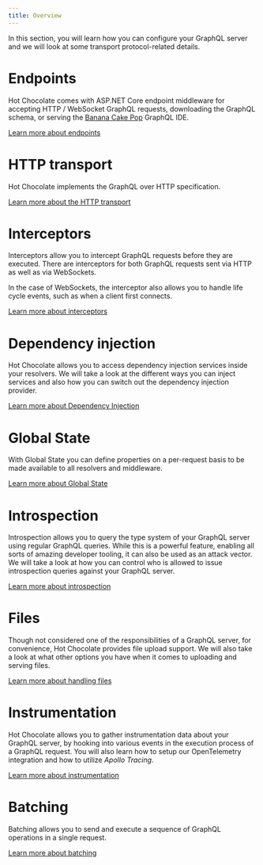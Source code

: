 ```yaml
---
title: Overview
---
```


In this section, you will learn how you can configure your GraphQL server and we will look at some transport protocol-related details.

# Endpoints

Hot Chocolate comes with ASP.NET Core endpoint middleware for accepting HTTP / WebSocket GraphQL requests, downloading the GraphQL schema, or serving the [Banana Cake Pop](/products/bananacakepop) GraphQL IDE.

[Learn more about endpoints](/docs/hotchocolate/v13/server/endpoints)

# HTTP transport

Hot Chocolate implements the GraphQL over HTTP specification.

[Learn more about the HTTP transport](/docs/hotchocolate/v13/server/http-transport)

# Interceptors

Interceptors allow you to intercept GraphQL requests before they are executed. There are interceptors for both GraphQL requests sent via HTTP as well as via WebSockets.

In the case of WebSockets, the interceptor also allows you to handle life cycle events, such as when a client first connects.

[Learn more about interceptors](/docs/hotchocolate/v13/server/interceptors)

# Dependency injection

Hot Chocolate allows you to access dependency injection services inside your resolvers. We will take a look at the different ways you can inject services and also how you can switch out the dependency injection provider.

[Learn more about Dependency Injection](/docs/hotchocolate/v13/server/dependency-injection)

# Global State

With Global State you can define properties on a per-request basis to be made available to all resolvers and middleware.

[Learn more about Global State](/docs/hotchocolate/v13/server/global-state)

# Introspection

Introspection allows you to query the type system of your GraphQL server using regular GraphQL queries. While this is a powerful feature, enabling all sorts of amazing developer tooling, it can also be used as an attack vector. We will take a look at how you can control who is allowed to issue introspection queries against your GraphQL server.

[Learn more about introspection](/docs/hotchocolate/v13/server/introspection)

# Files

Though not considered one of the responsibilities of a GraphQL server, for convenience, Hot Chocolate provides file upload support. We will also take a look at what other options you have when it comes to uploading and serving files.

[Learn more about handling files](/docs/hotchocolate/v13/server/files)

# Instrumentation

Hot Chocolate allows you to gather instrumentation data about your GraphQL server, by hooking into various events in the execution process of a GraphQL request. You will also learn how to setup our OpenTelemetry integration and how to utilize _Apollo Tracing_.

[Learn more about instrumentation](/docs/hotchocolate/v13/server/instrumentation)

# Batching

Batching allows you to send and execute a sequence of GraphQL operations in a single request.

[Learn more about batching](/docs/hotchocolate/v13/server/batching)
